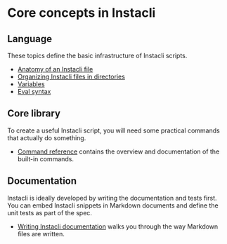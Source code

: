 # Core concepts in Instacli

## Language

These topics define the basic infrastructure of Instacli scripts.

* [Anatomy of an Instacli file](Anatomy%20of%20an%20Instacli%20file.spec.md)
* [Organizing Instacli files in directories](Organizing%20Instacli%20files%20in%20directories.spec.md)
* [Variables](Variables.spec.md)
* [Eval syntax](Eval%20syntax.spec.md)

## Core library

To create a useful Instacli script, you will need some practical commands that actually do something.

* [Command reference](../commands) contains the overview and documentation of the built-in commands.

## Documentation

Instacli is ideally developed by writing the documentation and tests first. You can embed Instacli snippets in Markdown
documents and define the unit tests as part of the spec.

* [Writing Instacli documentation](Writing%20Instacli%20documentation.spec.md) walks you through the way Markdown files
  are written.